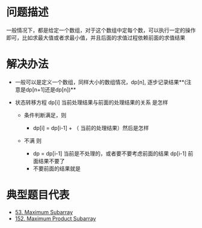 # 问题描述
一般情况下，都是给定一个数组，对于这个数组中定每个数，可以执行一定的操作即可，比如求最大值或者求最小值，并且后面的求值过程依赖前面的求值结果
# 解决办法
- 一般可以是定义一个数组，同样大小的数组情况，dp[n], 逐步记录结果**(注意是dp[n+1]还是dp[n])**
- 状态转移方程 dp[i] 当前处理结果与前面的处理结果的关系 是怎样
    
    - 条件判断满足，则
             
      - dp[i] = dp[i-1] + （ 当前的处理结果）然后是怎样
    
    - 不满 则
      -  dp = dp[i-1] 当前是不处理的，或者要不要考虑前面的结果 dp[i-1] 前面结果不要了
      -  不要前面的结果就是
      
      
 # 典型题目代表
 - [53. Maximum Subarray](https://leetcode.com/problems/maximum-subarray/discuss/20193/DP-solution-and-some-thoughts)
 - [152. Maximum Product Subarray](https://leetcode.com/problems/maximum-product-subarray/discuss/48230/Possibly-simplest-solution-with-O(n)-time-complexity)